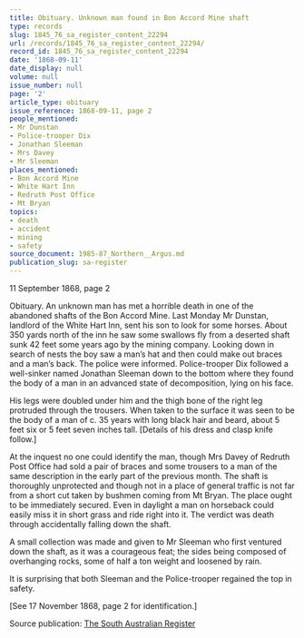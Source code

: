 ```yaml
---
title: Obituary. Unknown man found in Bon Accord Mine shaft
type: records
slug: 1845_76_sa_register_content_22294
url: /records/1845_76_sa_register_content_22294/
record_id: 1845_76_sa_register_content_22294
date: '1868-09-11'
date_display: null
volume: null
issue_number: null
page: '2'
article_type: obituary
issue_reference: 1868-09-11, page 2
people_mentioned:
- Mr Dunstan
- Police-trooper Dix
- Jonathan Sleeman
- Mrs Davey
- Mr Sleeman
places_mentioned:
- Bon Accord Mine
- White Hart Inn
- Redruth Post Office
- Mt Bryan
topics:
- death
- accident
- mining
- safety
source_document: 1985-87_Northern__Argus.md
publication_slug: sa-register
---
```


11 September 1868, page 2

Obituary.  An unknown man has met a horrible death in one of the abandoned shafts of the Bon Accord Mine.  Last Monday Mr Dunstan, landlord of the White Hart Inn, sent his son to look for some horses.  About 350 yards north of the inn he saw some swallows fly from a deserted shaft sunk 42 feet some years ago by the mining company.  Looking down in search of nests the boy saw a man’s hat and then could make out braces and a man’s back.  The police were informed.  Police-trooper Dix followed a well-sinker named Jonathan Sleeman down to the bottom where they found the body of a man in an advanced state of decomposition, lying on his face.

His legs were doubled under him and the thigh bone of the right leg protruded through the trousers.  When taken to the surface it was seen to be the body of a man of c. 35 years with long black hair and beard, about 5 feet six or 5 feet seven inches tall.  [Details of his dress and clasp knife follow.]

At the inquest no one could identify the man, though Mrs Davey of Redruth Post Office had sold a pair of braces and some trousers to a man of the same description in the early part of the previous month.  The shaft is thoroughly unprotected and though not in a place of general traffic is not far from a short cut taken by bushmen  coming from Mt Bryan.  The place ought to be immediately secured.  Even in daylight a man on horseback could easily miss it in short grass and ride right into it.  The verdict was death through accidentally falling down the shaft.

A small collection was made and given to Mr Sleeman who first ventured down the shaft, as it was a courageous feat; the sides being composed of overhanging rocks, some of half a ton weight and loosened by rain.

It is surprising that both Sleeman and the Police-trooper regained the top in safety.

[See 17 November 1868, page 2 for identification.]

Source publication: [The South Australian Register](/publications/sa-register/)
